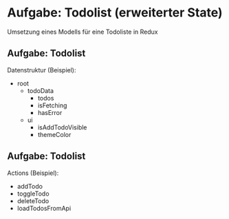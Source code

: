# Aufgabe: Todolist (erweiterter State)

Umsetzung eines Modells für eine Todoliste in Redux

## Aufgabe: Todolist

Datenstruktur (Beispiel):

- root
  - todoData
    - todos
    - isFetching
    - hasError
  - ui
    - isAddTodoVisible
    - themeColor

## Aufgabe: Todolist

Actions (Beispiel):

- addTodo
- toggleTodo
- deleteTodo
- loadTodosFromApi
